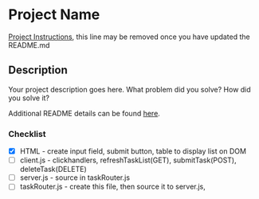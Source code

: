 # Project Name

[Project Instructions](./INSTRUCTIONS.md), this line may be removed once you have updated the README.md

## Description

Your project description goes here. What problem did you solve? How did you solve it?

Additional README details can be found [here](https://github.com/PrimeAcademy/readme-template/blob/master/README.md).

### Checklist
- [x] HTML - create input field, submit button, table to display list on DOM
- [ ] client.js - clickhandlers, refreshTaskList(GET), submitTask(POST), deleteTask(DELETE)
- [ ] server.js - source in taskRouter.js
- [ ] taskRouter.js - create this file, then source it to server.js, 
